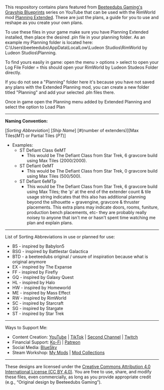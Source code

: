 This respository contains plans featured from [Beeteedubs Gaming's](https://www.youtube.com/@beeteedubsgaming) [Gravship Blueprints](https://www.youtube.com/playlist?list=PLJr4sGCRNnwMfdDp1JhPaXJyiqVQekkPF) series on YouTube that can be used with the RimWorld mod [Planning Extended](https://steamcommunity.com/sharedfiles/filedetails/?id=2877392159). These are just the plans, a guide for you to use and reshape as you create your own plans.

To use these files in your game make sure you have Planning Extended installed, then place the desired .pln file in your planning folder. As an example my Planning folder is located here: C:\Users\beeteedubs\AppData\LocalLow\Ludeon Studios\RimWorld by Ludeon Studios\Planning.

To find yours easily in game: open the menu > options > select to open your Log File Folder = this should open your RimWorld by Ludeon Studeos Folder directly.

If you do not see a "Planning" folder here it's because you have not saved any plans with the Extended Planning mod, you can create a new folder titled "Planning" and add your selected .pln files there.

Once in game open the Planning menu added by Extended Planning and select the option to Load Plan

--------------------------------------------

**Naming Convention:**

[*Sorting Abbreviation*] [*Ship Name*] [*#*(number of extenders)][Max Tiles(*MT*) or Partial Tiles (*PT*)]
- Examples:
  - ST Defiant Class 6eMT
    - This would be The Defiant Class from Star Trek, 6 gravcore build using Max Tiles (2000/2000).
  - ST Defiant 0eMT
    - This would be The Defiant Class from Star Trek, 0 gravcore build using Max Tiles (500/500).
  - ST Defiant 6eMTp
    - This would be The Defiant Class from Star Trek, 6 gravcore build using Max Tiles; the 'p' at the end of the extender count & tile usage string indicates that this also has additional planning beyond the silhouette + gravengine, gravcore & thruster placements. This extra plans may indicate doors, rooms, funiture, production bench placements, etc- they are probably really noisey to anyone that isn't me or hasn't spent time watching me plan and explain plans.

--------------------------------------------
List of Sorting Abbreviations in use or planned for use:
- B5 - inspired by Babylon5
- BSG - inspired by Battlestar Galactica
- BTD - a beeteedubs original / unsure of inspiration because what is original anymore
- EX - inspired by The Expanse
- FF - inspired by Firefly
- GQ - inspired by Galaxy Quest
- HL - inspired by Halo
- HW - inspired by Homeworld
- ME - inspired by Mass Effect
- RW - inspired by RimWorld
- SC - inspired by Starcraft
- SG - inspired by Stargate
- ST - inspired by Star Trek

--------------------------------------------
Ways to Support Me:
- Content Creation: [YouTube](https://www.youtube.com/@beeteedubsgaming) | [TikTok](https://www.tiktok.com/@beeteedubsgaming) | [Second Channel](https://www.youtube.com/@beeteedubsplays) | [Twitch](https://www.twitch.tv/beeteedubsgaming)
- Financial Support: [Ko-Fi](https://ko-fi.com/beeteedubsgaming) | [Patreon](https://www.patreon.com/beeteedubsgaming)
- Social Media: [BlueSky](https://bsky.app/profile/beeteedubsgaming.bsky.social)
- Steam Workshop: [My Mods](https://steamcommunity.com/id/beeteedubs/myworkshopfiles/?appid=294100) | [Mod Collections](https://steamcommunity.com/id/beeteedubs/myworkshopfiles/?section=collections&appid=294100)
--------------------------------------------
These designs are licensed under the [Creative Commons Attribution 4.0 International License (CC BY 4.0)](https://creativecommons.org/licenses/by/4.0/).
You are free to use, share, and modify these files, even commercially, as long as you provide appropriate credit (e.g., “Original design by Beeteedubs Gaming”).
